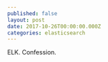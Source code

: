 ```yaml
---
published: false
layout: post
date: 2017-10-26T00:00:00.000Z
categories: elasticsearch
---
```

ELK. Confession.
